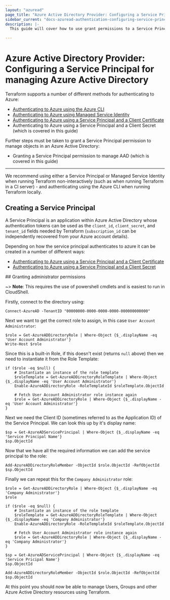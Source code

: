 ```yaml
---
layout: "azuread"
page_title: "Azure Active Directory Provider: Configuring a Service Principal to manage an Azure Active Directory"
sidebar_current: "docs-azuread-authentication-configuring-service-principal"
description: |-
  This guide will cover how to use grant permissions to a Service Principal (Shared Account) to manage objects within an Azure Active Directory .

---
```


# Azure Active Directory Provider: Configuring a Service Principal for managing Azure Active Directory

Terraform supports a number of different methods for authenticating to Azure:

* [Authenticating to Azure using the Azure CLI](azure_cli.html)
* [Authenticating to Azure using Managed Service Identity](managed_service_identity.html)
* [Authenticating to Azure using a Service Principal and a Client Certificate](service_principal_client_certificate.html)
* Authenticating to Azure using a Service Principal and a Client Secret (which is covered in this guide)

Further steps must be taken to grant a Service Principal permission to manage objects in an Azure Active Directory:

* Granting a Service Principal permission to manage AAD (which is covered in this guide) 

---

We recommend using either a Service Principal or Managed Service Identity when running Terraform non-interactively (such as when running Terraform in a CI server) - and authenticating using the Azure CLI when running Terraform locally.

## Creating a Service Principal

A Service Principal is an application within Azure Active Directory whose authentication tokens can be used as the `client_id`, `client_secret`, and `tenant_id` fields needed by Terraform (`subscription_id` can be independently recovered from your Azure account details).

Depending on how the service principal authenticates to azure it can be created in a number of different ways: 
* [Authenticating to Azure using a Service Principal and a Client Certificate](service_principal_client_certificate.html)
* [Authenticating to Azure using a Service Principal and a Client Secret](service_principal_client_secret.html)

## Granting administrator permissions

~> **Note**: This requires the use of powershell cmdlets and is easiest to run in CloudShell.  


Firstly, connect to the directory using:

```shell
Connect-AzureAD -TenantID "00000000-0000-0000-0000-000000000000"
```

Next we want to get the correct role to assign, in this case `User Account Administrator`:

```shell
$role = Get-AzureADDirectoryRole | Where-Object {$_.displayName -eq 'User Account Administrator'}
Write-Host $role
```

Since this is a built-in Role, if this doesn't exist (returns `null` above) then we need to instantiate it from the Role Template:

```shell
if ($role -eq $null) {
    # Instantiate an instance of the role template
    $roleTemplate = Get-AzureADDirectoryRoleTemplate | Where-Object {$_.displayName -eq 'User Account Administrator'}
    Enable-AzureADDirectoryRole -RoleTemplateId $roleTemplate.ObjectId

    # Fetch User Account Administrator role instance again
    $role = Get-AzureADDirectoryRole | Where-Object {$_.displayName -eq 'User Account Administrator'}
}
```

Next we need the Client ID (sometimes referred to as the Application ID) of the Service Principal. We can look this up by it's display name:

```shell
$sp = Get-AzureADServicePrincipal | Where-Object {$_.displayName -eq 'Service Principal Name'}
$sp.ObjectId
```

Now that we have all the required information we can add the service principal to the role:

```shell
Add-AzureADDirectoryRoleMember -ObjectId $role.ObjectId -RefObjectId $sp.ObjectId

```

Finally we can repeat this for the `Company Administrator` role:

```shell
$role = Get-AzureADDirectoryRole | Where-Object {$_.displayName -eq 'Company Administrator'}
$role

if ($role -eq $null) {
    # Instantiate an instance of the role template
    $roleTemplate = Get-AzureADDirectoryRoleTemplate | Where-Object {$_.displayName -eq 'Company Administrator'}
    Enable-AzureADDirectoryRole -RoleTemplateId $roleTemplate.ObjectId

    # Fetch User Account Administrator role instance again
    $role = Get-AzureADDirectoryRole | Where-Object {$_.displayName -eq 'Company Administrator'}
}

$sp = Get-AzureADServicePrincipal | Where-Object {$_.displayName -eq 'Service Pricipal Name'}
$sp.ObjectId

Add-AzureADDirectoryRoleMember -ObjectId $role.ObjectId -RefObjectId $sp.ObjectId

```

At this point you should now be able to manage Users, Groups and other Azure Active Directory resources using Terraform.
